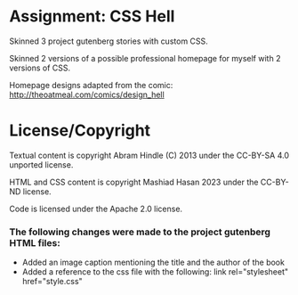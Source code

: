 Assignment: CSS Hell
====================

Skinned 3 project gutenberg stories with custom CSS.

Skinned 2 versions of a possible professional homepage for myself with 2 versions of CSS.


Homepage designs adapted from the comic: http://theoatmeal.com/comics/design_hell

License/Copyright
=================

Textual content is copyright Abram Hindle (C) 2013 under the CC-BY-SA
4.0 unported license.

HTML and CSS content is copyright Mashiad Hasan 2023 under the CC-BY-ND license.

Code is licensed under the Apache 2.0 license.


### The following changes were made to the project gutenberg HTML files:
- Added an image caption mentioning the title and the author of the book
- Added a reference to the css file with the following: link rel="stylesheet" href="style.css"

